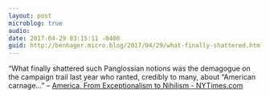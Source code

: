 ```yaml
---
layout: post
microblog: true
audio: 
date: 2017-04-29 03:15:11 -0400
guid: http://benhager.micro.blog/2017/04/29/what-finally-shattered.html
---
```

“What finally shattered such Panglossian notions was the demagogue on the campaign trail last year who ranted, credibly to many, about “American carnage…” – [America, From Exceptionalism to Nihilism - NYTimes.com](https://mobile.nytimes.com/2017/04/28/opinion/america-from-exceptionalism-to-nihilism.html)
